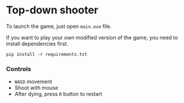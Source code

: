 # Top-down shooter
To launch the game, just open `main.exe` file.

If you want to play your own modified version of the game, you need to install dependencies first.
```
pip install -r requirements.txt
```

### Controls
- `WASD` movement
- Shoot with mouse
- After dying, press `R` button to restart

